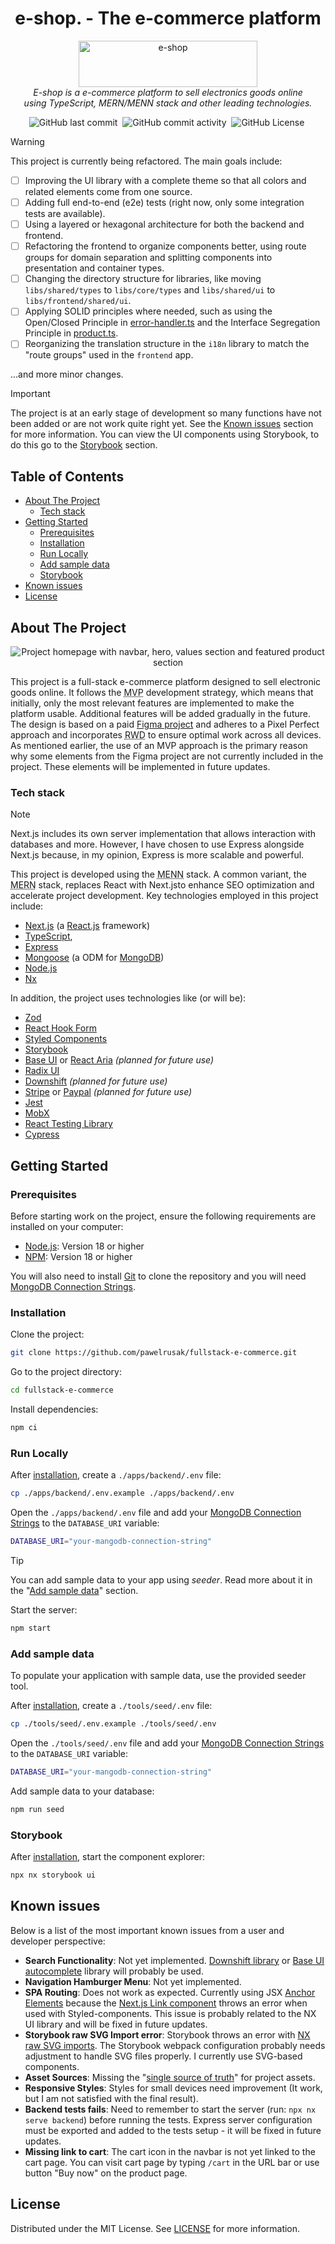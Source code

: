 <h1 align="center">e-shop. - The e-commerce platform</h1>

<p align="center">
  <picture>
    <source media="(prefers-color-scheme: dark)" srcset="./docs/assets/logo-light.svg" width="286" height="74">
    <img alt="e-shop" src="./docs/assets/logo-dark.svg" width="286" height="74">
  </picture>
  <br />
  <em>E-shop is a e-commerce platform to sell electronics goods online
  <br /> using TypeScript, MERN/MENN stack and other leading technologies.</em>
  <br />  
</p>

<p align="center">
  <img src="https://img.shields.io/github/last-commit/pawelrusak/fullstack-e-commerce?style=flat-square" alt="GitHub last commit" />&nbsp;
  <img src="https://img.shields.io/github/commit-activity/w/pawelrusak/fullstack-e-commerce?style=flat-square" alt="GitHub commit activity" />&nbsp;
  <img src="https://img.shields.io/github/license/pawelrusak/fullstack-e-commerce?style=flat-square" alt="GitHub License" />&nbsp;
  <br />
</p>

> [!WARNING]
> This project is currently being refactored. The main goals include:
>
> - [ ] Improving the UI library with a complete theme so that all colors and related elements come from one source.
> - [ ] Adding full end-to-end (e2e) tests (right now, only some integration tests are available).
> - [ ] Using a layered or hexagonal architecture for both the backend and frontend.
> - [ ] Refactoring the frontend to organize components better, using route groups for domain separation and splitting components into presentation and container types.
> - [ ] Changing the directory structure for libraries, like moving `libs/shared/types` to `libs/core/types` and `libs/shared/ui` to `libs/frontend/shared/ui`.
> - [ ] Applying SOLID principles where needed, such as using the Open/Closed Principle in [error-handler.ts](./apps/backend/src/middlewares/error-handler.ts) and the Interface Segregation Principle in [product.ts](./libs/shared/types/src/lib/product.ts).
> - [ ] Reorganizing the translation structure in the `i18n` library to match the "route groups" used in the `frontend` app.
>
> ...and more minor changes.

> [!IMPORTANT]
> The project is at an early stage of development so many functions have not been added or are not work quite right yet.
> See the [Known issues](#known-issues) section for more information.
> You can view the UI components using Storybook, to do this go to the [Storybook](#storybook) section.

## Table of Contents

- [About The Project](#about-the-project)
  - [Tech stack](#tech-stack)
- [Getting Started](#getting-started)
  - [Prerequisites](#prerequisites)
  - [Installation](#installation)
  - [Run Locally](#run-locally)
  - [Add sample data](#add-sample-data)
  - [Storybook](#storybook)
- [Known issues](#known-issues)
- [License](#license)

## About The Project

<p align="center">
  <img src="./docs/assets/screenshot/homepage-screenshot.png" alt="Project homepage with navbar, hero, values section and featured product section" />
  <br />
</p>

This project is a full-stack e-commerce platform designed to sell electronic goods online. It follows the <abbr title="Minimum Viable Product">MVP</abbr> development strategy, which means that initially, only the most relevant features are implemented to make the platform usable. Additional features will be added gradually in the future. The design is based on a paid [Figma project](https://www.creativefabrica.com/pl/product/e-shop-e-commerce-website-design-ui/) and adheres to a Pixel Perfect approach and incorporates <abbr title="Responsive Web Design">RWD</abbr> to ensure optimal work across all devices. As mentioned earlier, the use of an MVP approach is the primary reason why some elements from the Figma project are not currently included in the project. These elements will be implemented in future updates.

### Tech stack

> [!NOTE]
> Next.js includes its own server implementation that allows interaction with databases and more. However, I have chosen to use Express alongside Next.js because, in my opinion, Express is more scalable and powerful.

This project is developed using the <abbr title="MongoDB, Express.js, Next.js, and Node.js JavaScript software stack">MENN</abbr> stack. A common variant, the <abbr title="MongoDB, Express.js, React.js, and Node.js JavaScript software stack">MERN</abbr> stack, replaces React with Next.jsto enhance SEO optimization and accelerate project development. Key technologies employed in this project include:

- [Next.js](https://nextjs.org/) (a [React.js](https://reactjs.org/) framework)
- [TypeScript](https://www.typescriptlang.org/),
- [Express](https://expressjs.com/)
- [Mongoose](https://mongoosejs.com/) (a ODM for [MongoDB](https://www.mongodb.com/))
- [Node.js](https://nodejs.org/)
- [Nx](https://nx.dev/)

In addition, the project uses technologies like (or will be):

- [Zod](https://zod.dev/)
- [React Hook Form](https://react-hook-form.com/)
- [Styled Components](https://styled-components.com/)
- [Storybook](https://storybook.js.org/)
- [Base UI](https://mui.com/base-ui/) or [React Aria](https://react-spectrum.adobe.com/react-aria/) _(planned for future use)_
- [Radix UI](https://www.radix-ui.com/)
- [Downshift](https://www.downshift-js.com/) _(planned for future use)_
- [Stripe](https://stripe.com/) or [Paypal](https://www.paypal.com/) _(planned for future use)_
- [Jest](https://jestjs.io/)
- [MobX](https://mobx.js.org/)
- [React Testing Library](https://testing-library.com/docs/react-testing-library/intro/)
- [Cypress](https://www.cypress.io/)

## Getting Started

### Prerequisites

Before starting work on the project, ensure the following requirements are installed on your computer:

- [Node.js](https://nodejs.org/): Version 18 or higher
- [NPM](https://www.npmjs.com/): Version 18 or higher

You will also need to install [Git](https://github.com/git-guides/install-git) to clone the repository and you will need [MongoDB Connection Strings](https://www.mongodb.com/resources/products/fundamentals/mongodb-connection-string).

### Installation

Clone the project:

```bash
git clone https://github.com/pawelrusak/fullstack-e-commerce.git
```

Go to the project directory:

```bash
cd fullstack-e-commerce
```

Install dependencies:

```bash
npm ci
```

### Run Locally

After [installation](#installation), create a `./apps/backend/.env` file:

```bash
cp ./apps/backend/.env.example ./apps/backend/.env
```

Open the `./apps/backend/.env` file and add your [MongoDB Connection Strings](https://www.mongodb.com/resources/products/fundamentals/mongodb-connection-string) to the `DATABASE_URI` variable:

```bash
DATABASE_URI="your-mangodb-connection-string"
```

> [!TIP]
> You can add sample data to your app using _seeder_. Read more about it in the "[Add sample data](#add-sample-data)" section.

Start the server:

```bash
npm start
```

### Add sample data

To populate your application with sample data, use the provided seeder tool.

After [installation](#installation), create a `./tools/seed/.env` file:

```bash
cp ./tools/seed/.env.example ./tools/seed/.env
```

Open the `./tools/seed/.env` file and add your [MongoDB Connection Strings](https://www.mongodb.com/resources/products/fundamentals/mongodb-connection-string) to the `DATABASE_URI` variable:

```bash
DATABASE_URI="your-mangodb-connection-string"
```

Add sample data to your database:

```bash
npm run seed
```

### Storybook

After [installation](#installation), start the component explorer:

```bash
npx nx storybook ui
```

## Known issues

Below is a list of the most important known issues from a user and developer perspective:

- **Search Functionality**: Not yet implemented. [Downshift library](https://www.downshift-js.com/) or [Base UI autocomplete](https://mui.com/base-ui/react-autocomplete/) library will probably be used.
- **Navigation Hamburger Menu**: Not yet implemented.
- **SPA Routing**: Does not work as expected. Currently using JSX [Anchor Elements](https://developer.mozilla.org/en-US/docs/Web/HTML/Element/a) because the [Next.js Link component](https://nextjs.org/docs/pages/api-reference/components/link) throws an error when used with Styled-components. This issue is probably related to the NX UI library and will be fixed in future updates.
- **Storybook raw SVG Import error**: Storybook throws an error with [NX raw SVG imports](https://nx.dev/recipes/react/adding-assets-react#adding-svgs). The Storybook webpack configuration probably needs adjustment to handle SVG files properly. I currently use SVG-based components.
- **Asset Sources**: Missing the "[single source of truth](https://en.wikipedia.org/wiki/Single_source_of_truth)" for project assets.
- **Responsive Styles**: Styles for small devices need improvement (It work, but I am not satisfied with the final result).
- **Backend tests fails**: Need to remember to start the server (run: `npx nx serve backend`) before running the tests. Express server configuration must be exported and added to the tests setup - it will be fixed in future updates.
- **Missing link to cart**: The cart icon in the navbar is not yet linked to the cart page. You can visit cart page by typing `/cart` in the URL bar or use button "Buy now" on the product page.

## License

Distributed under the MIT License. See [LICENSE](./LICENSE) for more information.
